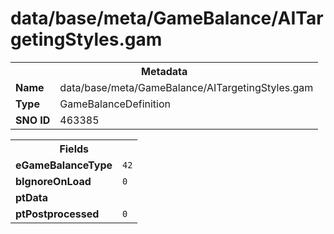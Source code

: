 <h1>data/base/meta/GameBalance/AITargetingStyles.gam</h1><table><tr><th colspan="100%">Metadata</th></tr><tr><td><b>Name</b></td><td>data/base/meta/GameBalance/AITargetingStyles.gam</td></tr><tr><td><b>Type</b></td><td>GameBalanceDefinition</td></tr><tr><td><b>SNO ID</b></td><td>463385</td></tr></table>

<table><tr><th colspan="100%">Fields</th></tr><tr><td><b>eGameBalanceType</b></td><td><code>42</code></td></tr><tr><td><b>bIgnoreOnLoad</b></td><td><code>0</code></td></tr><tr><td><b>ptData</b></td><td></td></tr><tr><td><b>ptPostprocessed</b></td><td><code>0</code></td></tr></table>

